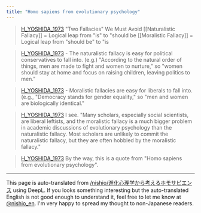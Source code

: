 ```yaml
---
title: "Homo sapiens from evolutionary psychology"
---
```


> [H_YOSHIDA_1973](https://x.com/H_YOSHIDA_1973/status/1805181702782046534) "Two Fallacies" We Must Avoid
>  [[Naturalistic Fallacy]] = Logical leap from "is" to "should be
>  [[Moralistic Fallacy]] = Logical leap from "should be" to "is

> [H_YOSHIDA_1973](https://x.com/H_YOSHIDA_1973/status/1805182011138793942) - The naturalistic fallacy is easy for political conservatives to fall into.
>  (e.g.) "According to the natural order of things, men are made to fight and women to nurture," so "women should stay at home and focus on raising children, leaving politics to men."

> [H_YOSHIDA_1973](https://x.com/H_YOSHIDA_1973/status/1805182284821328276) - Moralistic fallacies are easy for liberals to fall into.
>  (e.g., "Democracy stands for gender equality," so "men and women are biologically identical."

> [H_YOSHIDA_1973](https://x.com/H_YOSHIDA_1973/status/1805183447079825548) I see. "Many scholars, especially social scientists, are liberal leftists, and the moralistic fallacy is a much bigger problem in academic discussions of evolutionary psychology than the naturalistic fallacy. Most scholars are unlikely to commit the naturalistic fallacy, but they are often hobbled by the moralistic fallacy."

> [H_YOSHIDA_1973](https://x.com/H_YOSHIDA_1973/status/1805438534104629266) By the way, this is a quote from "Homo sapiens from evolutionary psychology".

---
This page is auto-translated from [/nishio/進化心理学から考えるホモサピエンス](https://scrapbox.io/nishio/進化心理学から考えるホモサピエンス) using DeepL. If you looks something interesting but the auto-translated English is not good enough to understand it, feel free to let me know at [@nishio_en](https://twitter.com/nishio_en). I'm very happy to spread my thought to non-Japanese readers.